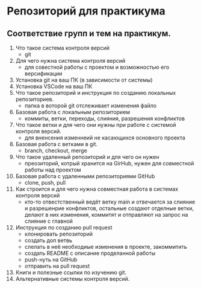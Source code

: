 # Репозиторий для практикума
## Соответствие групп и тем на практикум.

1. Что такое система контроля версий
    * git
2. Для чего нужна система контроля версий
    * для совестной работы с проектом и возможностью его версификации
3. Установка git на ваш ПК (в зависимости от системы)
4. Установка VSCode на ваш ПК
5. Что такое репозиторий и инструкция по созданию локальных репозиториев.
    * папка в воторой git отслеживает изменения файло
6. Базовая работа с локальным репозиторием
    * коммиты, ветки, переходы, слияния, разрешения конфликтов
7. Что такое ветки и для чего они нужны при работе с системой контроля версий.
    * для вненсения изменнеий не касающихся основного проекта
8. Базовая работа с ветками в git.
    * branch, checkout, merge
9. Что такое удаленный репозиторий и для чего он нужен
    * преозиторий, котрый хранится на GirHub, нужен для совместной работы над проектом 
10. Базовая работа с удаленными репозиториями GitHub
    * clone, push, pull
11. Как строится и для чего нужна совместная работа в системах контроля версий
    * кто-то отвестственный ведёт ветку main и отвечается за слияние и разрешенрие конфликтов, остальные создают отделные ветки, делают в них изменения, коммитят и отправляют на запрос на слияние с главной
12. Инструкция по созданию pull request
    * клонировать репозиторий
    * создать доп ветвь
    * слелать в неё необходиые изменения в проекте, закоммитить
    * создать README с описание проделанной работы
    * push-нуть на GitHub
    * отправить на pull request
13. Книги и полезные ссылки по изучению git.
14. Альтернативные системы контроля версий.
